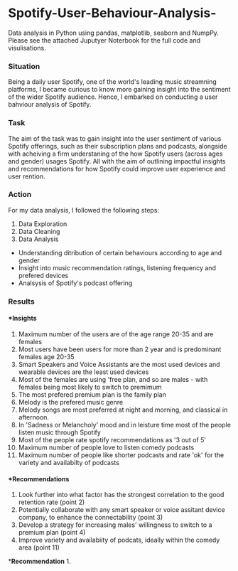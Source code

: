 # Spotify-User-Behaviour-Analysis-
Data analysis in Python using pandas, matplotlib, seaborn and NumpPy. Please see the attached Juputyer Noterbook for the full code and visulisations.

### **Situation**
Being a daily user Spotify, one of the world's leading music streamning platforms, I became curious to know more gaining insight into the sentiment of the wider Spotify audience. Hence, I embarked on conducting a user bahviour analysis of Spotify. 

### **Task**

The aim of the task was to gain insight into the user sentiment of various Spotify offerings, such as their subscription plans and podcasts, alongside with acheiving a firm understaning of the how Spotify users (across ages and gender) usages Spotify. All with the aim of outlining impactful insights and recommendations for how Spotify could improve user experience and user rention.

### **Action**

For my data analysis, I followed the following steps:

1. Data Exploration
2. Data Cleaning
3. Data Analysis 
- Understanding ditribution of certain behaviours according to age and gender
- Insight into music recommendation ratings, listening frequency and prefered devices
- Analsysis of Spotify's podcast offering

### **Results**

#### ***Insights** 
1. Maximum number of the users are of the age range 20-35 and are females
2. Most users have been users for more than 2 year and is predominant females age 20-35
3. Smart Speakers and Voice Assistants are the most used devices and wearable devices are the least used devices
4. Most of the females are using 'free plan, and so are males - with females being most likely to switch to premimum
5. The most prefered premium plan is the family plan
6. Melody is the prefered music genre
7. Melody songs are most preferred at night and morning, and classical in afternoon.
8. In 'Sadness or Melancholy' mood and in leisture time most of the people listen music through Spotify
9. Most of the people rate spotify recommendations as '3 out of 5'
10. Maximum number of people love to listen comedy podcasts
11. Maximum number of people like shorter podcasts and rate 'ok' for the variety and availabilty of podcasts


#### ***Recommendations** 

1. Look further into what factor has the strongest correlation to the good retention rate (point 2)
2. Potentially collaborate with any smart speaker or voice assitant device company, to enhance the connectability (point 3)
3. Develop a strategy for increasing males' willingness to switch to a premium plan (point 4)
4. Improve variety and availabiity of podcats, ideally within the comedy area (point 11) 
   



***Recommendation**
1. 
